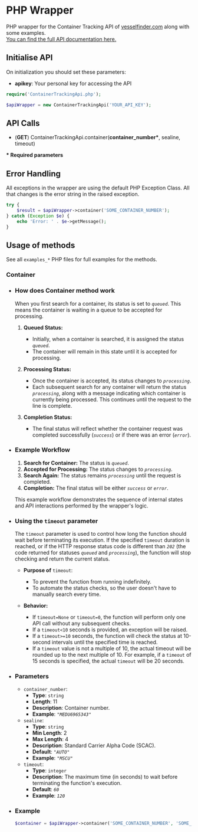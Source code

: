 # PHP Wrapper
PHP wrapper for the Container Tracking API of [vesselfinder.com](vesselfinder.com) along with some examples.</br>
[You can find the full API documentation here.](https://containertest.vesselfinder.com/api/)

## Initialise API
On initialization you should set these parameters:
* **apikey**: Your personal key for accessing the API
```php
require('ContainerTrackingApi.php');

$apiWrapper = new ContainerTrackingApi('YOUR_API_KEY');
```

## API Calls
* (**GET**) ContainerTrackingApi.container(**container_number\***, sealine, timeout)

**\* Required parameters**

## Error Handling
All exceptions in the wrapper are using the default PHP Exception Class. All that changes is the error string in the raised exception.
```php
try {
    $result = $apiWrapper->container('SOME_CONTAINER_NUMBER');
} catch (Exception $e) {
    echo 'Error: ' . $e->getMessage();
}
```

## Usage of methods
See  all `examples_*` PHP files for full examples for the methods.

### Container

- ### How does Container method work

  When you first search for a container, its status is set to *`queued`*. This means the container is waiting in a queue to be accepted for processing. 

  1. **Queued Status:**
      - Initially, when a container is searched, it is assigned the status *`queued`*.
      - The container will remain in this state until it is accepted for processing.

  2. **Processing Status:**
      - Once the container is accepted, its status changes to *`processing`*.
      - Each subsequent search for any container will return the status *`processing`*, along with a message indicating which container is currently being processed. This continues until the request to the line is complete.

  3. **Completion Status:**
      - The final status will reflect whether the container request was completed successfully (*`success`*) or if there was an error (*`error`*).

- ### Example Workflow

  1. **Search for Container:** The status is *`queued`*.
  2. **Accepted for Processing:** The status changes to *`processing`*.
  3. **Search Again:** The status remains *`processing`* until the request is completed.
  4. **Completion:** The final status will be either *`success`* or *`error`*.

  This example workflow demonstrates the sequence of internal states and API interactions performed by the wrapper's logic.

- ### Using the `timeout` parameter

  The `timeout` parameter is used to control how long the function should wait before terminating its execution. If the specified `timeout` duration is reached, or if the HTTP response status code is different than *`202`* (the code returned for statuses *`queued`* and *`processing`*), the function will stop checking and return the current status.

  - **Purpose of** `timeout`:
    - To prevent the function from running indefinitely.
    - To automate the status checks, so the user doesn't have to manually search every time.

  - **Behavior:**
    - If `timeout=None` or `timeout=0`, the function will perform only one API call without any subsequent checks.
    - If a `timeout<10` seconds is provided, an exception will be raised.
    - If a `timeout>=10` seconds, the function will check the status at 10-second intervals until the specified time is reached.
    - If a `timeout` value is not a multiple of 10, the actual timeout will be rounded up to the next multiple of 10. For example, if a `timeout` of 15 seconds is specified, the actual `timeout` will be 20 seconds.

- ### Parameters

  - `container_number`:
    - **Type**: `string`
    - **Length**: 11
    - **Description**: Container number.
    - **Example**: *`"MEDU6965343"`*
  - `sealine`:
    - **Type**: `string`
    - **Min Length**: 2
    - **Max Length**: 4
    - **Description**: Standard Carrier Alpha Code (SCAC).
    - **Default**: *`"AUTO"`*
    - **Example**: *`"MSCU"`*
  - `timeout`:
    - **Type**: `integer`
    - **Description**: The maximum time (in seconds) to wait before terminating the function's execution.
    - **Default**: *`60`*
    - **Example**: *`120`*

- ### Example

  ```php
  $container = $apiWrapper->container('SOME_CONTAINER_NUMBER', 'SOME_SEALINE', SOME_TIMEOUT);
  ```
